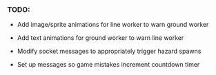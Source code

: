### TODO:

- Add image/sprite animations for line worker to warn ground worker
- Add text animations for ground worker to warn line worker

- Modify socket messages to appropriately trigger hazard spawns
- Set up messages so game mistakes increment countdown timer
